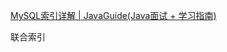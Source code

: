 [MySQL索引详解 | JavaGuide(Java面试 + 学习指南)](https://javaguide.cn/database/mysql/mysql-index.html)



联合索引